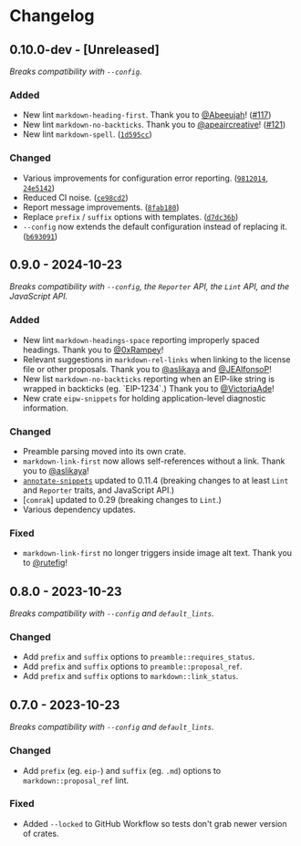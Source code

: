 # Changelog

## 0.10.0-dev - [Unreleased]

_Breaks compatibility with `--config`._

### Added

 - New lint `markdown-heading-first`. Thank you to [@Abeeujah]! ([#117])
 - New lint `markdown-no-backticks`. Thank you to [@apeaircreative]! ([#121])
 - New lint `markdown-spell`. ([`1d595cc`])

### Changed

 - Various improvements for configuration error reporting. ([`9812014`],
   [`24e5142`])
 - Reduced CI noise. ([`ce98cd2`])
 - Report message improvements. ([`8fab180`])
 - Replace `prefix` / `suffix` options with templates. ([`d7dc36b`])
 - `--config` now extends the default configuration instead of replacing it. ([`b693091`])

[`24e5142`]: https://github.com/ethereum/eipw/commit/24e51422403126d3e78a3d9bb1df80c29cc4b085
[`9812014`]: https://github.com/ethereum/eipw/commit/9812014159fd609c6c3addb21b27f87257ff29c0
[`ce98cd2`]: https://github.com/ethereum/eipw/commit/ce98cd20a192199b4d5be5089af7207f61fb8495
[`8fab180`]: https://github.com/ethereum/eipw/commit/8fab1807926774579d7b40ca2d853ea5054f4985
[`d7dc36b`]: https://github.com/ethereum/eipw/commit/d7dc36b6d339f4416d11d40427fa855fd0ac0c0e
[#117]: https://github.com/ethereum/eipw/pull/117
[@Abeeujah]: https://github.com/Abeeujah
[#121]: https://github.com/ethereum/eipw/pull/121
[@apeaircreative]: https://github.com/apeaircreative
[`b693091`]: https://github.com/ethereum/eipw/commit/b6930911a0b91fd71fc16ca924c617f4bdec9b2d
[`1d595cc`]: https://github.com/ethereum/eipw/commit/1d595cc61ba4f92838096429211d1b475b546d37

## 0.9.0 - 2024-10-23

_Breaks compatibility with `--config`, the `Reporter` API, the `Lint` API, and the JavaScript API._

### Added

 - New lint `markdown-headings-space` reporting improperly spaced headings.  Thank you to [@0xRampey]!
 - Relevant suggestions in `markdown-rel-links` when linking to the license file or other proposals. Thank you to [@aslikaya] and [@JEAlfonsoP]!
 - New list `markdown-no-backticks` reporting when an EIP-like string is wrapped in backticks (eg. \`EIP-1234\`.) Thank you to [@VictoriaAde]!
 - New crate `eipw-snippets` for holding application-level diagnostic information.


[@0xRampey]: https://github.com/0xRampey
[@aslikaya]: https://github.com/aslikaya
[@JEAlfonsoP]: https://github.com/JEAlfonsoP
[@VictoriaAde]: https://github.com/VictoriaAde

### Changed

 - Preamble parsing moved into its own crate.
 - `markdown-link-first` now allows self-references without a link. Thank you to [@aslikaya]!
 - [`annotate-snippets`] updated to 0.11.4 (breaking changes to at least `Lint` and `Reporter` traits, and JavaScript API.)
 - [`comrak`] updated to 0.29 (breaking changes to `Lint`.)
 - Various dependency updates.

[`annotate-snippets`]: https://crates.io/crates/annotate-snippets

### Fixed

 - `markdown-link-first` no longer triggers inside image alt text. Thank you to [@rutefig]!

[@rutefig]: https://github.com/rutefig

## 0.8.0 - 2023-10-23

_Breaks compatibility with `--config` and `default_lints`._

### Changed

- Add `prefix` and `suffix` options to `preamble::requires_status`.
- Add `prefix` and `suffix` options to `preamble::proposal_ref`.
- Add `prefix` and `suffix` options to `markdown::link_status`.

## 0.7.0 - 2023-10-23

_Breaks compatibility with `--config` and `default_lints`._

### Changed

- Add `prefix` (eg. `eip-`) and `suffix` (eg. `.md`) options to
  `markdown::proposal_ref` lint.

### Fixed

- Added `--locked` to GitHub Workflow so tests don't grab newer version of
  crates.
